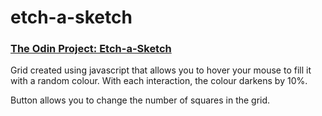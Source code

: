 # etch-a-sketch

### [The Odin Project: Etch-a-Sketch](https://www.theodinproject.com/lessons/foundations-etch-a-sketch)

Grid created using javascript that allows you to hover your mouse to fill it with a random colour. With each interaction, the colour darkens by 10%.

Button allows you to change the number of squares in the grid.